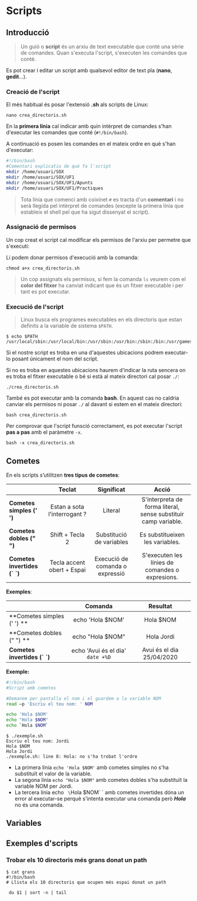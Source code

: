 # Scripts

## Introducció

> Un guió o **script** és un arxiu de text executable que conté una sèrie de comandes. Quan s'executa l'script, s'executen les comandes que conté.

Es pot crear i editar un script amb qualsevol editor de text pla (**nano**, **gedit**...).

### Creació de l'script

El més habitual és posar l'extensió **.sh** als scripts de Linux:

`nano crea_directoris.sh`

En la **primera línia** cal indicar amb quin intèrpret de comandes s'han d'executar les comandes que conté (`#!/bin/bash`).

A continuació es posen les comandes en el mateix ordre en què s'han d'executar:

```bash
#!/bin/bash
#Comentari explicatiu de què fa l'script
mkdir /home/usuari/SOX
mkdir /home/usuari/SOX/UF1
mkdir /home/usuari/SOX/UF1/Apunts
mkdir /home/usuari/SOX/UF1/Practiques
```

> Tota línia que comenci amb coixinet `#`  es tracta d'un **comentari** i no serà llegida pel intèrpret de comandes (excepte la primera línia que estableix el shell pel que ha sigut dissenyat el script).

### Assignació de permisos

Un cop creat el script cal modificar els permisos de l'arxiu per permetre que s'executi:

Li podem donar permisos d'execució amb la comanda:

```bash+theme:dark
chmod a+x crea_directoris.sh
```

> Un cop assignats els permisos, si fem la comanda `ls` veurem com el **color del fitxer** ha canviat indicant que és un fitxer executable i per tant es pot executar.

### Execució de l'script

> Linux busca els programes executables en els directoris que estan definits a la variable de sistema `$PATH`.

```bash+theme:dark
$ echo $PATH
/usr/local/sbin:/usr/local/bin:/usr/sbin:/usr/bin:/sbin:/bin:/usr/games:/usr/local/games
```

Si el nostre script es troba en una d'aquestes ubicacions podrem executar-lo posant únicament el nom del script.

Si no es troba en aquestes ubicacions haurem d'indicar la ruta sencera on es troba el fitxer executable o bé si està al mateix directori cal posar `./`:

```bash+theme:dark
./crea_directoris.sh
```

També es pot executar amb la comanda **bash**.
En aquest cas no caldria canviar els permisos ni posar `./` al davant si estem en el mateix directori:

```bash+theme:dark
bash crea_directoris.sh
```

Per comprovar que l'script funsció correctament, es pot executar l'script **pas a pas** amb el paràmetre `-x`.

```bash+theme:dark
bash -x crea_directoris.sh
```

## Cometes

En els scripts s’utilitzen **tres tipus de cometes**:

|                            |            Teclat            |        Significat        | Acció |
|----------------------------|:----------------------------:|:------------------------:|:-----:|
| **Cometes simples (' ')**    | Estan a sota l'interrogant ? | Literal                  | S'interpreta de forma literal, sense substituir camp variable.      |
| **Cometes dobles (" ")**     | Shift + Tecla 2              | Substitució de variables | Es substitueixen les variables.      |
| **Cometes invertides (\` \`)** | Tecla accent obert + Espai   | Execució de comanda o expressió | S'executen les línies de comandes o expresions.      |


**Exemples**:

|                              |              Comanda             |          Resultat         |
|------------------------------|:--------------------------------:|:-------------------------:|
| **Cometes simples (' ') **   | echo 'Hola $NOM'                 | Hola $NOM                 |
| **Cometes dobles (" ") **    | echo "Hola $NOM"                 | Hola Jordi                |
| **Cometes invertides (\` \`)** | echo 'Avui és el dia' `date +%D` | Avui és el dia 25/04/2020 |

**Exemple:**

```bash
#!/bin/bash
#Script amb cometes

#Demanem per pantalla el nom i el guardem a la variable NOM
read –p 'Escriu el teu nom: ' NOM

echo 'Hola $NOM'
echo "Hola $NOM"
echo `Hola $NOM`
```

```bash+theme:dark
$ ./exemple.sh
Escriu el teu nom: Jordi
Hola $NOM
Hola Jordi
./exemple.sh: line 8: Hola: no s'ha trobat l'ordre
```

* La primera línia `echo 'Hola $NOM'` amb cometes simples no s'ha substituït el valor de la variable.
* La segona línia `echo "Hola $NOM"` amb cometes dobles s'ha substituït la variable NOM per Jordi.
* La tercera línia echo ` \`Hola $NOM\` ` amb cometes invertides dóna un error al executar-se perquè s'intenta executar una comanda però **_Hola_** no és una comanda.

## Variables

## Exemples d'scripts

### Trobar els 10 directoris més grans donat un path

```bash+theme:dark
$ cat grans
#!/bin/bash
# Llista els 10 directoris que ocupen més espai donat un path

 du $1 | sort -n | tail
 ``` 
 

